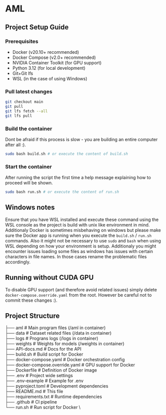 # AML

## Project Setup Guide

### Prerequisites

-   Docker (v20.10+ recommended)
-   Docker Compose (v2.0+ recommended)
-   NVIDIA Container Toolkit (for GPU support)
-   Python 3.12 (for local development)
-   Git+Git lfs
-   WSL (in the case of using Windows)

### Pull latest changes
```bash
git checkout main
git pull
git lfs fetch --all
git lfs pull
```

### Build the container
Dont be afraid if this process is slow - you are building an entire computer after all :).

```bash
sudo bash build.sh # or execute the content of build.sh
```

### Start the container
After running the script the first time a help message explaining how to proceed will be shown.

```bash
sudo bash run.sh # or execute the content of run.sh
```

## Windows notes
Ensure that you have WSL installed and execute these command using the WSL console as the project is build with unix like environment in mind. Additionaly Docker is sometimes misbehaving on windows but please make sure the Docker app is running when you execute the `build.sh` / `run.sh` commands. Also it might not be necessary to use `sudo` and `bash` when using WSL depending on how your environment is setup. Additionaly you might encounter issues loading some files as windows has issues with certain characters in file names. In those cases rename the problematic files accordingly.

## Running without CUDA GPU
To disable GPU support (and therefore avoid related issues) simply delete `docker-compose.override.yaml` from the root. However be careful not to commit these changes :).

## Project Structure

├── aml # Main program files (/aml in container) \
├── data # Dataset related files (/data in container) \
├── logs # Prograns logs (/logs in container) \
├── weights # Weights for models (/weights in container) \
├── API-docs.md # Docs for the API \
├── build.sh # Build script for Docker \
├── docker-compose.yaml # Docker orchestration config \
├── docker-compose.override.yaml # GPU support for Docker \
├── Dockerfile # Definition of Docker image \
├── .env # Project wide settings \
├── .env-example # Example for .env \
├── pyproject.toml # Development dependencies \
├── README.md # This file \
├── requirements.txt # Runtime dependencies \
├── .github # CI pipeline \
└── run.sh # Run script for Docker \